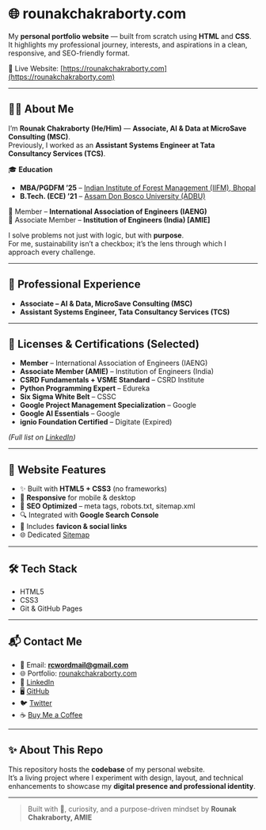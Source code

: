 # 🌐 rounakchakraborty.com

My **personal portfolio website** — built from scratch using **HTML** and **CSS**.  
It highlights my professional journey, interests, and aspirations in a clean, responsive, and SEO-friendly format.

🔗 Live Website: [https://rounakchakraborty.com](https://rounakchakraborty.com)

---

## 👨‍💼 About Me

I’m **Rounak Chakraborty (He/Him)** — **Associate, AI & Data at MicroSave Consulting (MSC)**.  
Previously, I worked as an **Assistant Systems Engineer at Tata Consultancy Services (TCS)**.  

🎓 **Education**  
- **MBA/PGDFM ’25** – [Indian Institute of Forest Management (IIFM), Bhopal](https://iifm.ac.in/home)  
- **B.Tech. (ECE) ’21** – [Assam Don Bosco University (ADBU)](https://www.dbuniversity.ac.in/)  

🔹 Member – **International Association of Engineers (IAENG)**  
🔹 Associate Member – **Institution of Engineers (India) [AMIE]**

I solve problems not just with logic, but with **purpose**.  
For me, sustainability isn’t a checkbox; it’s the lens through which I approach every challenge.  

---

## 💼 Professional Experience

- **Associate – AI & Data, MicroSave Consulting (MSC)**  
- **Assistant Systems Engineer, Tata Consultancy Services (TCS)**  

---

## 🏅 Licenses & Certifications (Selected)

- **Member** – International Association of Engineers (IAENG)  
- **Associate Member (AMIE)** – Institution of Engineers (India)  
- **CSRD Fundamentals + VSME Standard** – CSRD Institute  
- **Python Programming Expert** – Edureka  
- **Six Sigma White Belt** – CSSC  
- **Google Project Management Specialization** – Google  
- **Google AI Essentials** – Google  
- **ignio Foundation Certified** – Digitate (Expired)  

*(Full list on [LinkedIn](https://linkedin.com/in/rounakchakraborty))*  

---

## 🚀 Website Features

- ✨ Built with **HTML5 + CSS3** (no frameworks)  
- 📱 **Responsive** for mobile & desktop  
- 🧠 **SEO Optimized** – meta tags, robots.txt, sitemap.xml  
- 🔍 Integrated with **Google Search Console**  
- 📸 Includes **favicon & social links**  
- 🌐 Dedicated [Sitemap](https://rounakchakraborty.com/sitemap.html)  

---

## 🛠️ Tech Stack

- HTML5  
- CSS3  
- Git & GitHub Pages  

---

## 📬 Contact Me

- 📧 Email: **rcwordmail@gmail.com**  
- 🌐 Portfolio: [rounakchakraborty.com](https://rounakchakraborty.com)  
- 💼 [LinkedIn](https://linkedin.com/in/rounakchakraborty)  
- 🖥 [GitHub](https://github.com/rounakchakraborty)  
- 🐦 [Twitter](https://twitter.com/XRounak)  
- ☕ [Buy Me a Coffee](https://buymeacoffee.com/rounakchakraborty)  

---

## ✨ About This Repo

This repository hosts the **codebase** of my personal website.  
It’s a living project where I experiment with design, layout, and technical enhancements to showcase my **digital presence and professional identity**.

---

> Built with 💙, curiosity, and a purpose-driven mindset by **Rounak Chakraborty, AMIE**
